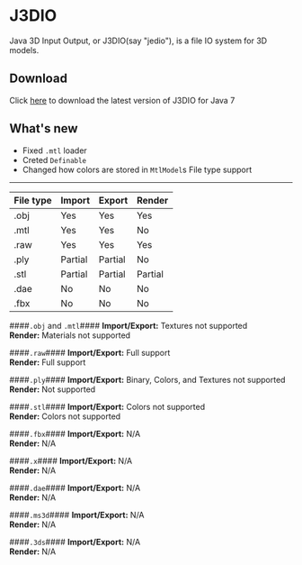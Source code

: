 J3DIO
======
Java 3D Input Output, or J3DIO(say "jedio"), is a file IO system for 3D models.  


Download
--------
Click [here][1] to download the latest version of J3DIO for Java 7

What's new
----------
 * Fixed `.mtl` loader
 * Creted `Definable`
 * Changed how colors are stored in `MtlModel`s
File type support
-----------------
| File type | Import  | Export  | Render  |
|-----------|---------|---------|---------|
|   .obj    | Yes     | Yes     | Yes     |
|   .mtl    | Yes     | Yes     | No      |
|   .raw    | Yes     | Yes     | Yes     |
|   .ply    | Partial | Partial | No      |
|   .stl    | Partial | Partial | Partial |
|   .dae    | No      | No      | No      |
|   .fbx    | No      | No      | No      |

####`.obj` and `.mtl`####
**Import/Export:** Textures not supported  
**Render:** Materials not supported

####`.raw`####
**Import/Export:** Full support  
**Render:** Full support

####`.ply`####
**Import/Export:** Binary, Colors, and Textures not supported  
**Render:** Not supported

####`.stl`####
**Import/Export:** Colors not supported  
**Render:** Colors not supported

####`.fbx`####
**Import/Export:** N/A  
**Render:** N/A

####`.x`####
**Import/Export:** N/A  
**Render:** N/A

####`.dae`####
**Import/Export:** N/A  
**Render:** N/A

####`.ms3d`####
**Import/Export:** N/A  
**Render:** N/A

####`.3ds`####
**Import/Export:** N/A  
**Render:** N/A

 [1]: https://github.com/FracturedRetina/J3DIO/releases/download/v4.0-beta/jml_v4.0-beta_jre7.jar

